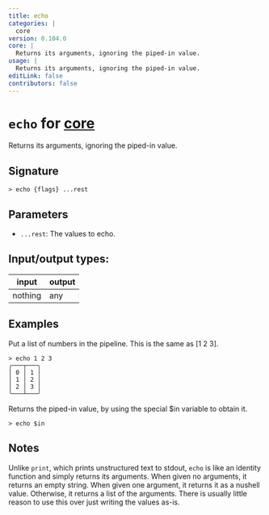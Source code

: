 ```yaml
---
title: echo
categories: |
  core
version: 0.104.0
core: |
  Returns its arguments, ignoring the piped-in value.
usage: |
  Returns its arguments, ignoring the piped-in value.
editLink: false
contributors: false
---
```

<!-- This file is automatically generated. Please edit the command in https://github.com/nushell/nushell instead. -->

# `echo` for [core](/commands/categories/core.md)

<div class='command-title'>Returns its arguments, ignoring the piped-in value.</div>

## Signature

```> echo {flags} ...rest```

## Parameters

 -  `...rest`: The values to echo.


## Input/output types:

| input   | output |
| ------- | ------ |
| nothing | any    |
## Examples

Put a list of numbers in the pipeline. This is the same as [1 2 3].
```nu
> echo 1 2 3
╭───┬───╮
│ 0 │ 1 │
│ 1 │ 2 │
│ 2 │ 3 │
╰───┴───╯

```

Returns the piped-in value, by using the special $in variable to obtain it.
```nu
> echo $in

```

## Notes
Unlike `print`, which prints unstructured text to stdout, `echo` is like an
identity function and simply returns its arguments. When given no arguments,
it returns an empty string. When given one argument, it returns it as a
nushell value. Otherwise, it returns a list of the arguments. There is usually
little reason to use this over just writing the values as-is.